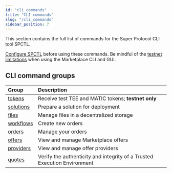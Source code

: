 ```yaml
---
id: "cli_commands"
title: "CLI commands"
slug: "/cli_commands"
sidebar_position: 7
---
```


This section contains the full list of commands for the Super Protocol CLI tool SPCTL.

[Configure SPCTL](/developers/cli_guides/configuring) before using these commands. Be mindful of the [testnet limitations](/testnet/limitations) when using the Marketplace CLI and GUI.

## CLI command groups

| **Group**                                       | **Description**                                                         |
|:------------------------------------------------|:------------------------------------------------------------------------|
| [tokens](/developers/cli_commands/tokens)       | Receive test TEE and MATIC tokens; **testnet only**                     |
| [solutions](/developers/cli_commands/solutions) | Prepare a solution for deployment                                       |
| [files](/developers/cli_commands/files)         | Manage files in a decentralized storage                                   |
| [workflows](/developers/cli_commands/workflows) | Create new orders                                                       |
| [orders](/developers/cli_commands/orders)       | Manage your orders                                                      |
| [offers](/developers/cli_commands/offers)       | View and manage Marketplace offers                                      |
| [providers](/developers/cli_commands/providers) | View and manage offer providers                                         |
| [quotes](/developers/cli_commands/quotes)       | Verify the authenticity and integrity of a Trusted Execution Environment|